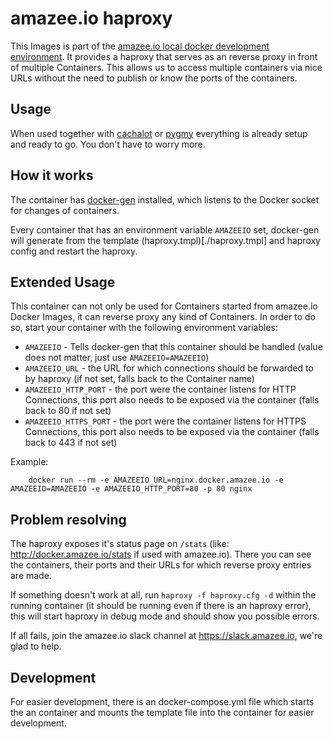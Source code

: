 # amazee.io haproxy

This Images is part of the [amazee.io local docker development environment](https://docs.amazee.io/local_docker_development/local_docker_development.html). It provides a haproxy that serves as an reverse proxy in front of multiple Containers. This allows us to access multiple containers via nice URLs without the need to publish or know the ports of the containers.

## Usage

When used together with [cachalot](https://docs.amazee.io/local_docker_development/os_x_cachalot.html) or [pygmy](https://docs.amazee.io/local_docker_development/pygmy.html) everything is already setup and ready to go. You don't have to worry more.

## How it works

The container has [docker-gen](https://github.com/jwilder/docker-gen) installed, which listens to the Docker socket for changes of containers.

Every container that has an environment variable `AMAZEEIO` set, docker-gen will generate from the template (haproxy.tmpl)[./haproxy.tmpl] and haproxy config and restart the haproxy.

## Extended Usage

This container can not only be used for Containers started from amazee.io Docker Images, it can reverse proxy any kind of Containers. In order to do so, start your container with the following environment variables:

- `AMAZEEIO` - Tells docker-gen that this container should be handled (value does not matter, just use `AMAZEEIO=AMAZEEIO`)
- `AMAZEEIO_URL` - the URL for which connections should be forwarded to by haproxy (if not set, falls back to the Container name)
- `AMAZEEIO_HTTP_PORT` - the port were the container listens for HTTP Connections, this port also needs to be exposed via the container (falls back to 80 if not set)
- `AMAZEEIO_HTTPS_PORT` - the port were the container listens for HTTPS Connections, this port also needs to be exposed via the container (falls back to 443 if not set)

Example:

        docker run --rm -e AMAZEEIO_URL=nginx.docker.amazee.io -e AMAZEEIO=AMAZEEIO -e AMAZEEIO_HTTP_PORT=80 -p 80 nginx

## Problem resolving

The haproxy exposes it's status page on `/stats` (like: http://docker.amazee.io/stats if used with amazee.io). There you can see the containers, their ports and their URLs for which reverse proxy entries are made.

If something doesn't work at all, run `haproxy -f haproxy.cfg -d` within the running container (it should be running even if there is an haproxy error), this will start haproxy in debug mode and should show you possible errors.

If all fails, join the amazee.io slack channel at https://slack.amazee.io, we're glad to help.

## Development

For easier development, there is an docker-compose.yml file which starts the an container and mounts the template file into the container for easier development.

